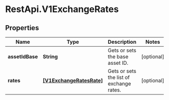# RestApi.V1ExchangeRates

## Properties

Name | Type | Description | Notes
------------ | ------------- | ------------- | -------------
**assetIdBase** | **String** | Gets or sets the base asset ID. | [optional] 
**rates** | [**[V1ExchangeRatesRate]**](V1ExchangeRatesRate.md) | Gets or sets the list of exchange rates. | [optional] 


